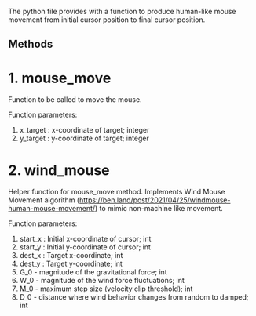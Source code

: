   </t> The python file provides with a function to produce human-like mouse movement from initial cursor position to final cursor position. </br>
  ## Methods
  
  # 1. mouse_move
  Function to be called to move the mouse.</br>
  
  Function parameters:</br>
  1. x_target : x-coordinate of target; integer
  2. y_target : y-coordinate of target; integer
  
  # 2. wind_mouse
  Helper function for mouse_move method. Implements Wind Mouse Movement algorithm (https://ben.land/post/2021/04/25/windmouse-human-mouse-movement/) to mimic non-machine
   like movement.</br>
   
   Function parameters:</br>
   1. start_x : Initial x-coordinate of cursor; int
   2. start_y : Initial y-coordinate of cursor; int
   3. dest_x : Target x-coordinate; int
   4. dest_y : Target y-coordinate; int
   5. G_0 - magnitude of the gravitational force; int
   6. W_0 - magnitude of the wind force fluctuations; int
   7. M_0 - maximum step size (velocity clip threshold); int
   8. D_0 - distance where wind behavior changes from random to damped; int
  
  
    
